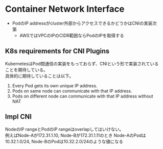 # Container Network Interface

* PodのIP addressがcluster外部からアクセスできるかどうかはCNIの実装次第
  * AWSではVPCのIPのCIDR範囲ならPodのIPを取得する


## K8s requirements for CNI Plugins

KubernetesはPod間通信の実装をもっておらず、CNIという形で実装されていることを期待している。  
具体的に期待していることは以下。

1. Every Pod gets its own unique IP address.
2. Pods on same node can communicate with that IP address.
3. Pods on different node can communicate with that IP address without NAT


## Impl CNI

NodeのIP rangeとPodのIP rangeはoverlapしてはいけない。  
例えばNode-Aが172.31.1.10, Node-Bが172.31.1.11のとき
Node-AのPodは10.32.1.0/24, Node-BのPodは10.32.2.0/24のような値になる
